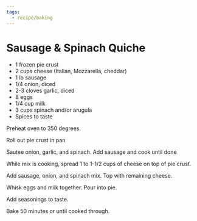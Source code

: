 ```yaml
---
tags:
  - recipe/baking
---
```


# Sausage & Spinach Quiche

  

* 1 frozen pie crust
* 2 cups cheese (Italian, Mozzarella, cheddar)
* 1 lb sausage
* 1/4 onion, diced
* 2-3 cloves garlic, diced
* 8 eggs
* 1/4 cup milk
* 3 cups spinach and/or arugula
* Spices to taste
  

Preheat oven to 350 degrees.

Roll out pie crust in pan

Sautee onion, garlic, and spinach. Add sausage and cook until done

While mix is cooking, spread 1 to 1-1/2 cups of cheese on top of pie crust.

Add sausage, onion, and spinach mix. Top with remaining cheese.

Whisk eggs and milk together. Pour into pie.

Add seasonings to taste.

Bake 50 minutes or until cooked through.